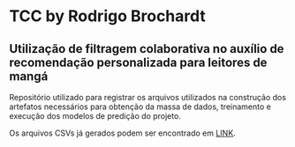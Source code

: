 # TCC by Rodrigo Brochardt
## __Utilização de filtragem colaborativa no auxílio de recomendação personalizada para leitores de mangá__

Repositório utilizado para registrar os arquivos utilizados na construção dos artefatos necessários para obtenção da massa de dados, treinamento e execução dos modelos de predição do projeto.

Os arquivos CSVs já gerados podem ser encontrado em [LINK](https://www.dropbox.com/scl/fo/aplagswtjet3gn5cbutwm/h?rlkey=r7edz8ewsz05m9x7t2il0do8b&dl=0).
